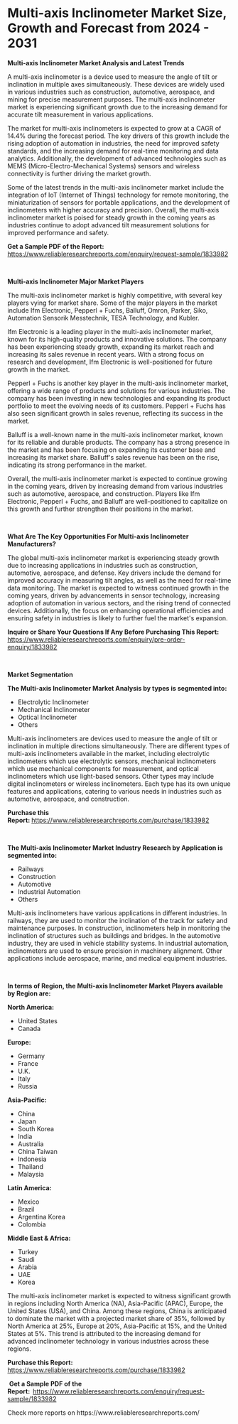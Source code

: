 <p><h1>Multi-axis Inclinometer Market Size, Growth and Forecast from 2024 - 2031</h1></p><p><strong>Multi-axis Inclinometer Market Analysis and Latest Trends</strong></p>
<p><p>A multi-axis inclinometer is a device used to measure the angle of tilt or inclination in multiple axes simultaneously. These devices are widely used in various industries such as construction, automotive, aerospace, and mining for precise measurement purposes. The multi-axis inclinometer market is experiencing significant growth due to the increasing demand for accurate tilt measurement in various applications.</p><p>The market for multi-axis inclinometers is expected to grow at a CAGR of 14.4% during the forecast period. The key drivers of this growth include the rising adoption of automation in industries, the need for improved safety standards, and the increasing demand for real-time monitoring and data analytics. Additionally, the development of advanced technologies such as MEMS (Micro-Electro-Mechanical Systems) sensors and wireless connectivity is further driving the market growth.</p><p>Some of the latest trends in the multi-axis inclinometer market include the integration of IoT (Internet of Things) technology for remote monitoring, the miniaturization of sensors for portable applications, and the development of inclinometers with higher accuracy and precision. Overall, the multi-axis inclinometer market is poised for steady growth in the coming years as industries continue to adopt advanced tilt measurement solutions for improved performance and safety.</p></p>
<p><strong>Get a Sample PDF of the Report:&nbsp;</strong> <a href="https://www.reliableresearchreports.com/enquiry/request-sample/1833982">https://www.reliableresearchreports.com/enquiry/request-sample/1833982</a></p>
<p>&nbsp;</p>
<p><strong>Multi-axis Inclinometer Major Market Players</strong></p>
<p><p>The multi-axis inclinometer market is highly competitive, with several key players vying for market share. Some of the major players in the market include Ifm Electronic, Pepperl + Fuchs, Balluff, Omron, Parker, Siko, Automation Sensorik Messtechnik, TESA Technology, and Kubler.</p><p>Ifm Electronic is a leading player in the multi-axis inclinometer market, known for its high-quality products and innovative solutions. The company has been experiencing steady growth, expanding its market reach and increasing its sales revenue in recent years. With a strong focus on research and development, Ifm Electronic is well-positioned for future growth in the market.</p><p>Pepperl + Fuchs is another key player in the multi-axis inclinometer market, offering a wide range of products and solutions for various industries. The company has been investing in new technologies and expanding its product portfolio to meet the evolving needs of its customers. Pepperl + Fuchs has also seen significant growth in sales revenue, reflecting its success in the market.</p><p>Balluff is a well-known name in the multi-axis inclinometer market, known for its reliable and durable products. The company has a strong presence in the market and has been focusing on expanding its customer base and increasing its market share. Balluff's sales revenue has been on the rise, indicating its strong performance in the market.</p><p>Overall, the multi-axis inclinometer market is expected to continue growing in the coming years, driven by increasing demand from various industries such as automotive, aerospace, and construction. Players like Ifm Electronic, Pepperl + Fuchs, and Balluff are well-positioned to capitalize on this growth and further strengthen their positions in the market.</p></p>
<p>&nbsp;</p>
<p><strong>What Are The Key Opportunities For Multi-axis Inclinometer Manufacturers?</strong></p>
<p><p>The global multi-axis inclinometer market is experiencing steady growth due to increasing applications in industries such as construction, automotive, aerospace, and defense. Key drivers include the demand for improved accuracy in measuring tilt angles, as well as the need for real-time data monitoring. The market is expected to witness continued growth in the coming years, driven by advancements in sensor technology, increasing adoption of automation in various sectors, and the rising trend of connected devices. Additionally, the focus on enhancing operational efficiencies and ensuring safety in industries is likely to further fuel the market's expansion.</p></p>
<p><strong>Inquire or Share Your Questions If Any Before Purchasing This Report:</strong> <a href="https://www.reliableresearchreports.com/enquiry/pre-order-enquiry/1833982">https://www.reliableresearchreports.com/enquiry/pre-order-enquiry/1833982</a></p>
<p>&nbsp;</p>
<p><strong>Market Segmentation</strong></p>
<p><strong>The Multi-axis Inclinometer Market Analysis by types is segmented into:</strong></p>
<p><ul><li>Electrolytic Inclinometer</li><li>Mechanical Inclinometer</li><li>Optical Inclinometer</li><li>Others</li></ul></p>
<p><p>Multi-axis inclinometers are devices used to measure the angle of tilt or inclination in multiple directions simultaneously. There are different types of multi-axis inclinometers available in the market, including electrolytic inclinometers which use electrolytic sensors, mechanical inclinometers which use mechanical components for measurement, and optical inclinometers which use light-based sensors. Other types may include digital inclinometers or wireless inclinometers. Each type has its own unique features and applications, catering to various needs in industries such as automotive, aerospace, and construction.</p></p>
<p><strong>Purchase this Report:&nbsp;</strong><a href="https://www.reliableresearchreports.com/purchase/1833982">https://www.reliableresearchreports.com/purchase/1833982</a></p>
<p>&nbsp;</p>
<p><strong>The Multi-axis Inclinometer Market Industry Research by Application is segmented into:</strong></p>
<p><ul><li>Railways</li><li>Construction</li><li>Automotive</li><li>Industrial Automation</li><li>Others</li></ul></p>
<p><p>Multi-axis inclinometers have various applications in different industries. In railways, they are used to monitor the inclination of the track for safety and maintenance purposes. In construction, inclinometers help in monitoring the inclination of structures such as buildings and bridges. In the automotive industry, they are used in vehicle stability systems. In industrial automation, inclinometers are used to ensure precision in machinery alignment. Other applications include aerospace, marine, and medical equipment industries.</p></p>
<p>&nbsp;</p>
<p><strong>In terms of Region, the Multi-axis Inclinometer Market Players available by Region are:</strong></p>
<p>
    <p> <strong> North America: </strong>
        <ul>
            <li>United States</li>
            <li>Canada</li>
        </ul>
        </p> 
    <p> <strong> Europe: </strong>
        <ul>
            <li>Germany</li>
            <li>France</li>
            <li>U.K.</li>
            <li>Italy</li>
            <li>Russia</li>
        </ul>
        </p> 
    <p> <strong> Asia-Pacific: </strong>
        <ul>
            <li>China</li>
            <li>Japan</li>
            <li>South Korea</li>
            <li>India</li>
            <li>Australia</li>
            <li>China Taiwan</li>
            <li>Indonesia</li>
            <li>Thailand</li>
            <li>Malaysia</li>
        </ul>
        </p> 
    <p> <strong> Latin America: </strong>
        <ul>
            <li>Mexico</li>
            <li>Brazil</li>
            <li>Argentina Korea</li>
            <li>Colombia</li>
        </ul>
        </p> 
    <p> <strong> Middle East & Africa: </strong>
        <ul>
            <li>Turkey</li>
            <li>Saudi</li>
            <li>Arabia</li>
            <li>UAE</li>
            <li>Korea</li>
        </ul>
    </p>
    </p>
<p><p>The multi-axis inclinometer market is expected to witness significant growth in regions including North America (NA), Asia-Pacific (APAC), Europe, the United States (USA), and China. Among these regions, China is anticipated to dominate the market with a projected market share of 35%, followed by North America at 25%, Europe at 20%, Asia-Pacific at 15%, and the United States at 5%. This trend is attributed to the increasing demand for advanced inclinometer technology in various industries across these regions.</p></p>
<p><strong>Purchase this Report: </strong><a href="https://www.reliableresearchreports.com/purchase/1833982">https://www.reliableresearchreports.com/purchase/1833982</a></p>
<p>&nbsp;<strong>Get a Sample PDF of the Report:&nbsp;&nbsp;</strong><a href="https://www.reliableresearchreports.com/enquiry/request-sample/1833982">https://www.reliableresearchreports.com/enquiry/request-sample/1833982</a></p>
<p><strong></strong></p>
<p>Check more reports on https://www.reliableresearchreports.com/</p>